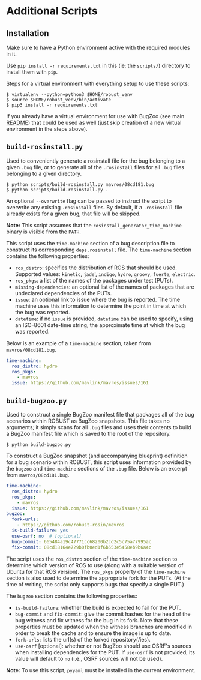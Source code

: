 # Additional Scripts

## Installation

Make sure to have a Python environment active with the required modules in it.

Use `pip install -r requirements.txt` in this (ie: the `scripts/`) directory to install them with `pip`.

Steps for a virtual environment with everything setup to use these scripts:

```
$ virtualenv --python=python3 $HOME/robust_venv
$ source $HOME/robust_venv/bin/activate
$ pip3 install -r requirements.txt
```

If you already have a virtual environment for use with BugZoo (see main [README](../README.md)) that could be used as well (just skip creation of a new virtual environment in the steps above).


## `build-rosinstall.py`

Used to conveniently generate a rosinstall file for the bug belonging to
a given `.bug` file, or to generate all of the `.rosinstall` files for
all `.bug` files belonging to a given directory.

```
$ python scripts/build-rosinstall.py mavros/08cd181.bug
$ python scripts/build-rosinstall.py .
```

An optional `--overwrite` flag can be passed to instruct the script to
overwrite any existing `.rosinstall` files. By default, if a `.rosinstall`
file already exists for a given bug, that file will be skipped.

**Note:** This script assumes that the `rosinstall_generator_time_machine`
  binary is visible from the `PATH`.

This script uses the `time-machine` section of a bug description file to
construct its corresponding `deps.rosinstall` file. The `time-machine`
section contains the following properties:

* `ros_distro`: specifies the distribution of ROS that should be used.
  Supported values: `kinetic`, `jade`', `indigo`, `hydro`, `groovy`,
  `fuerte`, `electric`.
* `ros_pkgs`: a list of the names of the packages under test (PUTs).
* `missing-dependencies`: an optional list of the names of packages that are
  undeclared dependencies of the PUTs.
* `issue`: an optional link to issue where the bug is reported. The time
  machine uses this information to determine the point in time at which
  the bug was reported.
* `datetime`: if no `issue` is provided, `datetime` can be used to specify,
  using an ISO-8601 date-time string, the approximate time at which the
  bug was reported.

Below is an example of a `time-machine` section, taken from
`mavros/08cd181.bug`.

```yaml
time-machine:
  ros_distro: hydro
  ros_pkgs:
    - mavros
  issue: https://github.com/mavlink/mavros/issues/161
```

## `build-bugzoo.py`

Used to construct a single BugZoo manifest file that packages all of the bug
scenarios within ROBUST as BugZoo snapshots. This file takes no arguments; it
simply scans for all `.bug` files and uses their contents to build a BugZoo
manifest file which is saved to the root of the repository.

```
$ python build-bugzoo.py
```

To construct a BugZoo snapshot (and accompanying blueprint) definition for a
bug scenario within ROBUST, this script uses information provided by the
`bugzoo` and `time-machine` sections of the `.bug` file.
Below is an excerpt from `mavros/08cd181.bug`.

```yaml
time-machine:
  ros_distro: hydro
  ros_pkgs:
    - mavros
  issue: https://github.com/mavlink/mavros/issues/161
bugzoo:
  fork-urls: 
    - https://github.com/robust-rosin/mavros
  is-build-failure: yes
  use-osrf: no  # [optional]
  bug-commit: 665484a19c47771cc68200b2cd2c5c75a77995ac
  fix-commit: 08cd18164e729b0fb0ed1f6b553e5458eb9b6a4c
```

The script uses the `ros_distro` section of the `time-machine` section to
determine which version of ROS to use (along with a suitable version of Ubuntu
for that ROS version). The `ros_pkgs` property of the `time-machine` section is
also used to determine the appropriate fork for the PUTs. (At the time of
writing, the script only supports bugs that specify a single PUT.)

The `bugzoo` section contains the following properties:
* `is-build-failure`: whether the build is expected to fail for the PUT.
* `bug-commit` and `fix-commit`: give the commit hashes for the head of the bug witness and fix witness for the bug in
its fork. Note that these properties must be updated when the witness branches
are modified in order to break the cache and to ensure the image is up to date.
* `fork-urls`: lists the url(s) of the forked repository(/ies).
* `use-osrf` [optional]: whether or not BugZoo should use OSRF's sources when installing dependencies for the PUT. If `use-osrf` is not provided, its value will default to `no` (i.e., OSRF
sources will not be used).

**Note:** To use this script, `pyyaml` must be installed in the current
  environment.
